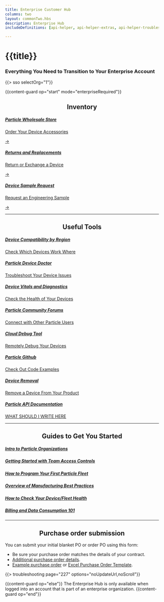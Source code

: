 ```yaml
---
title: Enterprise Customer Hub
columns: two
layout: commonTwo.hbs
description: Enterprise Hub
includeDefinitions: [api-helper, api-helper-extras, api-helper-troubleshooting]

---
```


# {{title}}
<h3>Everything You Need to Transition to Your Enterprise Account</h3>
{{> sso selectOrg="1"}}

{{content-guard op="start" mode="enterpriseRequired"}}

<div><h2 style="text-align:center;">Inventory</h2></div>
<div class="inventory">
    <a class="card" href="#https://wholesale.particle.io/">
        <h5>Particle Wholesale Store</h5>
        <p class="small">Order Your Device Accessories</p>
         <div class="dimmer"></div>
        <div class="go-corner" href="#">
            <div class="go-arrow">
                →
            </div>
        </div>
  </a>
  <a class="card" href="#">
    <h5>Returns and Replacements</h5>
    <p class="small">Return or Exchange a Device</p>
    <div class="go-corner" href="#">
      <div class="go-arrow">
        →
      </div>
    </div>
  </a>
  
  <a class="card" href="">
    <h5>Device Sample Request</h5>
    <p class="small">Request an Engineering Sample</p>
    <div class="go-corner" href="#">
      <div class="go-arrow">
        →
      </div>
    </div>
  </a>
  
  
</div>

---

<div>
<div><h2 style="text-align:center;">Useful Tools</h2></div>
<div class="containerTool">
    <div class="itemTool">
        <a href="" >
            <h5>Device Compatibility by Region</h5>
            <p class="text">Check Which Devices Work Where</p>
        </a>
    </div>
    <div class="itemTool">
        <a href="" >
            <h5>Particle Device Doctor</h5>
            <p>Troubleshoot Your Device Issues</p>
        </a>
    </div>
    <div class="itemTool">
        <a href="" >
            <h5>Device Vitals and Diagnostics</h5>
            <p>Check the Health of Your Devices</p>
        </a>
    </div>
    <div class="itemTool">
        <a href="https://community.particle.io" >
            <h5>Particle Community Forums</h5>
            <p>Connect with Other Particle Users</p>
        </a>
    </div>
    <div class="itemTool">
        <a href="" >
            <h5>Cloud Debug Tool</h5>
            <p>Remotely Debug Your Devices</p>
        </a>
    </div>
    <div class="itemTool">
        <a href="https://github.com/particle-iot" >
            <h5>Particle Github</h5>
            <p>Check Out Code Examples</p>
        </a>
    </div>
    <div class="itemTool">
        <a href="" >
            <h5>Device Removal</h5>
            <p>Remove a Device From Your Product</p>
        </a>
    </div>
    <div class="itemTool">
        <a href="" >
            <h5>Particle API Documentation</h5>
            <p>WHAT SHOULD I WRITE HERE</p>
        </a>
    </div>
</div>
</div>

---

<div>
<div><h2 style="text-align:center;">Guides to Get You Started </h2></div>
<div class="container">
    <div class="item">
        <a href="/scaling/quick-start-guide/organizations/" >
            <h5>Intro to Particle Organizations</h5>
        </a>
    </div>
    <div class="item">
        <a href="/getting-started/setup/accounts/" >
            <h5>Getting Started with Team Access Controls</h5>
        </a>
    </div>
    <div class="item">
        <a href="/getting-started/setup/accounts/" >
            <h5>How to Program Your First Particle Fleet</h5>
        </a>
    </div>
    <div class="item">
        <a href="/scaling/quick-start-guide/organizations/" >
            <h5>Overview of Manufacturing Best Practices</h5>
        </a>
    </div>
    <div class="item">
        <a href="" >
            <h5>How to Check Your Device/Fleet Health</h5>
        </a>
    </div>
        <div class="item">
        <a href="" >
            <h5>Billing and Data Consumption 101</h5>
        </a>
    </div>
</div>
</div>

---

<h2 style="text-align:center;"> Purchase order submission</h2>

You can submit your initial blanket PO or order PO using this form:

- Be sure your purchase order matches the details of your contract.
- [Additional purchase order details](/scaling/quick-start-guide/enterprise-order-placement/).
- [Example purchase order](/assets/images/support/Screen_Shot_2022-01-24_at_11.09.03_AM.png) or [Excel Purchase Order Template](/assets/files/enterprise-order-template.xlsx).

{{> troubleshooting page="227" options="noUpdateUrl,noScroll"}}
 

{{content-guard op="else"}}
The Enterprise Hub is only available when logged into an account that is part of an enterprise organization.
{{content-guard op="end"}}
